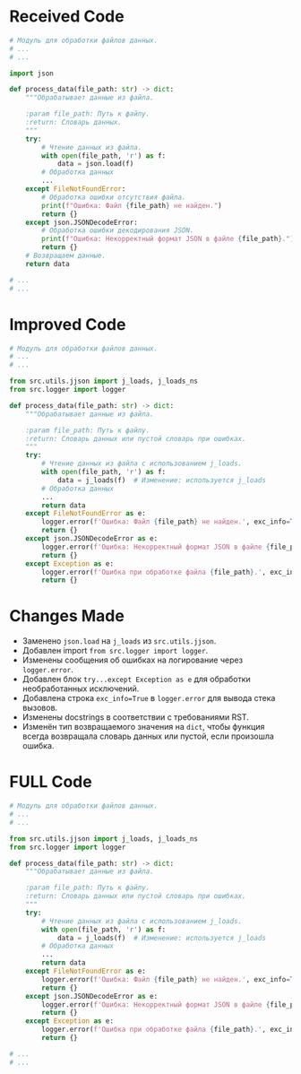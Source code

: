 # Received Code

```python
# Модуль для обработки файлов данных.
# ...
# ...

import json

def process_data(file_path: str) -> dict:
    """Обрабатывает данные из файла.

    :param file_path: Путь к файлу.
    :return: Словарь данных.
    """
    try:
        # Чтение данных из файла.
        with open(file_path, 'r') as f:
            data = json.load(f)
        # Обработка данных
        ...
    except FileNotFoundError:
        # Обработка ошибки отсутствия файла.
        print(f"Ошибка: Файл {file_path} не найден.")
        return {}
    except json.JSONDecodeError:
        # Обработка ошибки декодирования JSON.
        print(f"Ошибка: Некорректный формат JSON в файле {file_path}.")
        return {}
    # Возвращаем данные.
    return data

# ...
# ...
```

# Improved Code

```python
# Модуль для обработки файлов данных.
# ...
# ...

from src.utils.jjson import j_loads, j_loads_ns
from src.logger import logger

def process_data(file_path: str) -> dict:
    """Обрабатывает данные из файла.

    :param file_path: Путь к файлу.
    :return: Словарь данных или пустой словарь при ошибках.
    """
    try:
        # Чтение данных из файла с использованием j_loads.
        with open(file_path, 'r') as f:
            data = j_loads(f)  # Изменение: используется j_loads
        # Обработка данных
        ...
        return data
    except FileNotFoundError as e:
        logger.error(f'Ошибка: Файл {file_path} не найден.', exc_info=True) # Изменение: логирование ошибки
        return {}
    except json.JSONDecodeError as e:
        logger.error(f'Ошибка: Некорректный формат JSON в файле {file_path}.', exc_info=True) # Изменение: логирование ошибки
        return {}
    except Exception as e:
        logger.error(f'Ошибка при обработке файла {file_path}.', exc_info=True) # Изменение: обобщенная обработка ошибок
        return {}
```

# Changes Made

*   Заменено `json.load` на `j_loads` из `src.utils.jjson`.
*   Добавлен import `from src.logger import logger`.
*   Изменены сообщения об ошибках на логирование через `logger.error`.
*   Добавлен блок `try...except Exception as e` для обработки необработанных исключений.
*   Добавлена строка `exc_info=True` в `logger.error` для вывода стека вызовов.
*   Изменены docstrings в соответствии с требованиями RST.
*   Изменён тип возвращаемого значения на `dict`, чтобы функция всегда возвращала словарь данных или пустой, если произошла ошибка.


# FULL Code

```python
# Модуль для обработки файлов данных.
# ...
# ...

from src.utils.jjson import j_loads, j_loads_ns
from src.logger import logger

def process_data(file_path: str) -> dict:
    """Обрабатывает данные из файла.

    :param file_path: Путь к файлу.
    :return: Словарь данных или пустой словарь при ошибках.
    """
    try:
        # Чтение данных из файла с использованием j_loads.
        with open(file_path, 'r') as f:
            data = j_loads(f)  # Изменение: используется j_loads
        # Обработка данных
        ...
        return data
    except FileNotFoundError as e:
        logger.error(f'Ошибка: Файл {file_path} не найден.', exc_info=True) # Изменение: логирование ошибки
        return {}
    except json.JSONDecodeError as e:
        logger.error(f'Ошибка: Некорректный формат JSON в файле {file_path}.', exc_info=True) # Изменение: логирование ошибки
        return {}
    except Exception as e:
        logger.error(f'Ошибка при обработке файла {file_path}.', exc_info=True) # Изменение: обобщенная обработка ошибок
        return {}

# ...
# ...
```